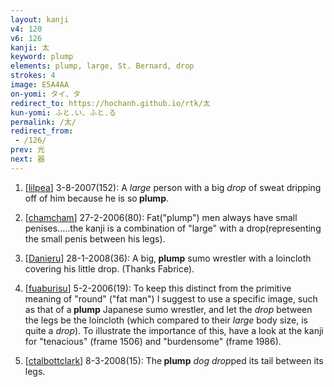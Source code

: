```yaml
---
layout: kanji
v4: 120
v6: 126
kanji: 太
keyword: plump
elements: plump, large, St. Bernard, drop
strokes: 4
image: E5A4AA
on-yomi: タイ、タ
redirect_to: https://hochanh.github.io/rtk/太
kun-yomi: ふと.い、ふと.る
permalink: /太/
redirect_from:
 - /126/
prev: 光
next: 器
---
```


1) [<a href="http://kanji.koohii.com/profile/lilpea">lilpea</a>] 3-8-2007(152): A <em>large</em> person with a big <em>drop</em> of sweat dripping off of him because he is so<strong> plump</strong>.

2) [<a href="http://kanji.koohii.com/profile/chamcham">chamcham</a>] 27-2-2006(80): Fat(&quot;plump&quot;) men always have small penises.....the kanji is a combination of &quot;large&quot; with a drop(representing the small penis between his legs).

3) [<a href="http://kanji.koohii.com/profile/Danieru">Danieru</a>] 28-1-2008(36): A big,<strong> plump</strong> sumo wrestler with a loincloth covering his little drop. (Thanks Fabrice).

4) [<a href="http://kanji.koohii.com/profile/fuaburisu">fuaburisu</a>] 5-2-2006(19): To keep this distinct from the primitive meaning of &quot;round&quot; (&quot;fat man&quot;) I suggest to use a specific image, such as that of a<strong> plump</strong> Japanese sumo wrestler, and let the <em>drop</em> between the legs be the loincloth (which compared to their <em>large</em> body size, is quite a <em>drop</em>). To illustrate the importance of this, have a look at the kanji for &quot;tenacious&quot; (frame 1506) and &quot;burdensome&quot; (frame 1986).

5) [<a href="http://kanji.koohii.com/profile/ctalbottclark">ctalbottclark</a>] 8-3-2008(15): The<strong> plump</strong> <em>dog</em> <em>drop</em>ped its tail between its legs.

